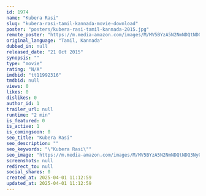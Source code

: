 ```yaml
---
id: 1974
name: "Kubera Rasi"
slug: "kubera-rasi-tamil-kannada-movie-download"
poster: "posters/kubera-rasi-tamil-kannada-2015.jpg"
remote_poster: "https://m.media-amazon.com/images/M/MV5BYzA5N2NmNDQtNDQ3Ny00ZWZhLTk4NmMtNWVhYzcxMGNkZmRmXkEyXkFqcGdeQXVyMTAxNTM1ODgy._V1_SX300.jpg"
original_language: "Tamil, Kannada"
dubbed_in: null
released_date: "21 Oct 2015"
synopsis: ""
type: "movie"
rating: "N/A"
imdbid: "tt11992316"
tmdbid: null
views: 0
likes: 0
dislikes: 0
author_id: 1
trailer_url: null
runtime: "2 min"
is_featured: 0
is_active: 1
is_comingsoon: 0
seo_title: "Kubera Rasi"
seo_description: ""
seo_keywords: "\"Kubera Rasi\""
seo_image: "https://m.media-amazon.com/images/M/MV5BYzA5N2NmNDQtNDQ3Ny00ZWZhLTk4NmMtNWVhYzcxMGNkZmRmXkEyXkFqcGdeQXVyMTAxNTM1ODgy._V1_SX300.jpg"
screenshots: null
redirect_to: null
social_shares: 0
created_at: 2025-04-01 11:12:59
updated_at: 2025-04-01 11:12:59
---
```


